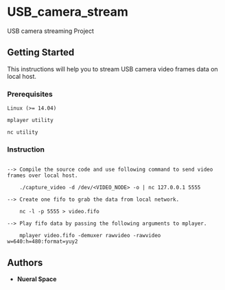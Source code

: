 # USB_camera_stream
USB camera streaming Project

## Getting Started

This instructions will help you to stream USB camera video frames data on local host.

### Prerequisites
```
Linux (>= 14.04)

mplayer utility

nc utility
```
### Instruction
```

--> Compile the source code and use following command to send video frames over local host.

    ./capture_video -d /dev/<VIDEO_NODE> -o | nc 127.0.0.1 5555

--> Create one fifo to grab the data from local network.

    nc -l -p 5555 > video.fifo

--> Play fifo data by passing the following arguments to mplayer.

    mplayer video.fifo -demuxer rawvideo -rawvideo w=640:h=480:format=yuy2

```


## Authors

* **Nueral Space** 
